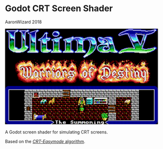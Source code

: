 # Godot CRT Screen Shader

AaronWizard
2018

![](docs/screenshot.png)

A Godot screen shader for simulating CRT screens.

Based on the [*CRT-Easymode* algorithm](https://github.com/libretro/glsl-shaders/blob/master/crt/shaders/crt-easymode.glsl).